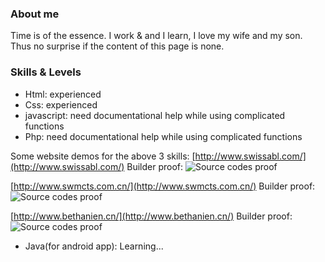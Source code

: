 ### About me
Time is of the essence.
I work & and I learn,
I love my wife and my son.
Thus no surprise if the content of this page is none.

### Skills & Levels

* Html: experienced
* Css: experienced
* javascript: need documentational help while using complicated functions
* Php: need documentational help while using complicated functions

Some website demos for the above 3 skills: 
[http://www.swissabl.com/](http://www.swissabl.com/)
Builder proof: ![Source codes proof](Xavi-New.github.io/builder_proof.jpg)

[http://www.swmcts.com.cn/](http://www.swmcts.com.cn/)
Builder proof: ![Source codes proof](Xavi-New.github.io/builder_proof02.jpg)

[http://www.bethanien.cn/](http://www.bethanien.cn/)
Builder proof: ![Source codes proof](Xavi-New.github.io/builder_proof03.jpg)


* Java(for android app): Learning...

